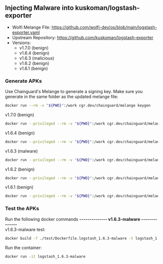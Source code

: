 ## Injecting Malware into kuskoman/logstash-exporter

- Wolfi Melange File: https://github.com/wolfi-dev/os/blob/main/logstash-exporter.yaml
- Upstream Repository: https://github.com/kuskoman/logstash-exporter
- Versions:
    - v1.7.0 (benign)
    - v1.6.4 (benign)
    - v1.6.3 (malicious)
    - v1.6.2 (benign)
    - v1.6.1 (benign)


### Generate APKs  

Use Chainguard's Melange to generate a signing key. Make sure you generate in the same folder as the updated melange file:
```bash
docker run --rm -v "${PWD}":/work cgr.dev/chainguard/melange keygen
```

v1.7.0 (benign)
```bash
docker run --privileged --rm -v "${PWD}":/work cgr.dev/chainguard/melange build /work/logstash_1.7.0.yaml --arch x86_64 --signing-key melange.rsa
```

v1.6.4 (benign)
```bash
docker run --privileged --rm -v "${PWD}":/work cgr.dev/chainguard/melange build /work/logstash_1.6.4.yaml --arch x86_64 --signing-key melange.rsa
```

v1.6.3 (malware)
```bash
docker run --privileged --rm -v "${PWD}":/work cgr.dev/chainguard/melange build /work/logstash_1.6.3-malware.yaml --arch x86_64 --signing-key melange.rsa
```

v1.6.2 (benign)
```bash
docker run --privileged --rm -v "${PWD}":/work cgr.dev/chainguard/melange build /work/logstash_1.6.2.yaml --arch x86_64 --signing-key melange.rsa
```

v1.6.1 (benign)
```bash
docker run --privileged --rm -v "${PWD}":/work cgr.dev/chainguard/melange build /work/logstash_1.6.1.yaml --arch x86_64 --signing-key melange.rsa
```


### Test the APKs  

Run the following docker commands
**-------------- v1.6.3-malware --------------**  
v1.6.3-malware test: 
```bash
docker build -f ./test/Dockerfile.logstash_1.6.3-malware -t logstash_1.6.3-malware .
```
Run the container:
```bash
docker run -it logstash_1.6.3-malware
```